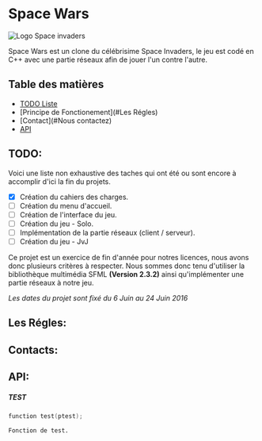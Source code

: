# Space Wars
   ![Logo Space invaders](http://www.kirikoo.net/images/14Anonyme-20160607-115428.png)

Space Wars est un clone du célébrisime Space Invaders, le jeu est codé en C++ avec une partie réseaux afin de jouer l'un contre l'autre.

## Table des matières
- [TODO Liste](#TODO)
- [Principe de Fonctionement](#Les Régles)
- [Contact](#Nous contactez)
- [API](#API)



## TODO:

Voici une liste non exhaustive des taches qui ont été ou sont encore à accomplir d'ici la fin du projets.

- [x] Création du cahiers des charges.
- [ ] Création du menu d'accueil.
- [ ] Création de l'interface du jeu.
- [ ] Création du jeu - Solo.
- [ ] Implémentation de la partie réseaux (client / serveur).
- [ ] Création du jeu - JvJ

Ce projet est un exercice de fin d'année pour notres licences, nous avons donc plusieurs critères à respecter. Nous sommes donc tenu d'utiliser la bibliothèque multimédia SFML **(Version 2.3.2)** ainsi qu'implémenter une partie réseaux à notre jeu.

*Les dates du projet sont fixé du 6 Juin au 24 Juin 2016* 

## Les Régles:

## Contacts:

## API: 


##### TEST
```cpp
function test(ptest);
```
	Fonction de test.
